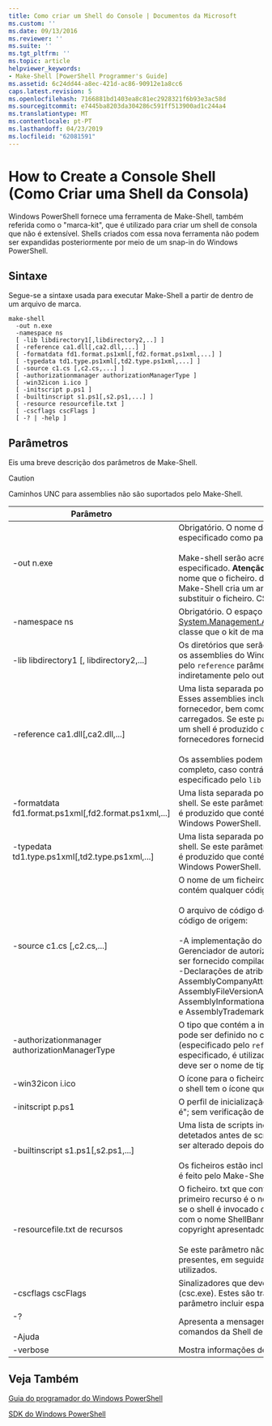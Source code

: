 ```yaml
---
title: Como criar um Shell do Console | Documentos da Microsoft
ms.custom: ''
ms.date: 09/13/2016
ms.reviewer: ''
ms.suite: ''
ms.tgt_pltfrm: ''
ms.topic: article
helpviewer_keywords:
- Make-Shell [PowerShell Programmer's Guide]
ms.assetid: 6c24dd44-a8ec-421d-ac86-90912e1a8cc6
caps.latest.revision: 5
ms.openlocfilehash: 7166881bd1403ea8c81ec2928321f6b93e3ac58d
ms.sourcegitcommit: e7445ba8203da304286c591ff513900ad1c244a4
ms.translationtype: MT
ms.contentlocale: pt-PT
ms.lasthandoff: 04/23/2019
ms.locfileid: "62081591"
---
```

# <a name="how-to-create-a-console-shell"></a>How to Create a Console Shell (Como Criar uma Shell da Consola)

Windows PowerShell fornece uma ferramenta de Make-Shell, também referida como o "marca-kit", que é utilizado para criar um shell de consola que não é extensível. Shells criados com essa nova ferramenta não podem ser expandidas posteriormente por meio de um snap-in do Windows PowerShell.

## <a name="syntax"></a>Sintaxe

Segue-se a sintaxe usada para executar Make-Shell a partir de dentro de um arquivo de marca.

```
make-shell
  -out n.exe
  -namespace ns
  [ -lib libdirectory1[,libdirectory2,..] ]
  [ -reference ca1.dll[,ca2.dll,...] ]
  [ -formatdata fd1.format.ps1xml[,fd2.format.ps1xml,...] ]
  [ -typedata td1.type.ps1xml[,td2.type.ps1xml,...] ]
  [ -source c1.cs [,c2.cs,...] ]
  [ -authorizationmanager authorizationManagerType ]
  [ -win32icon i.ico ]
  [ -initscript p.ps1 ]
  [ -builtinscript s1.ps1[,s2.ps1,...] ]
  [ -resource resourcefile.txt ]
  [ -cscflags cscFlags ]
  [ -? | -help ]
```

## <a name="parameters"></a>Parâmetros

Eis uma breve descrição dos parâmetros de Make-Shell.

> [!CAUTION]
> Caminhos UNC para assemblies não são suportados pelo Make-Shell.

|Parâmetro|Descrição|
|---------------|-----------------|
|-out n.exe|Obrigatório. O nome do shell para produzir. O caminho é especificado como parte deste parâmetro.<br /><br /> Make-shell serão acrescentadas ".exe" a este valor se não for especificado. **Atenção:**  Não crie um ficheiro de saída com o mesmo nome que o ficheiro. dll referenciada. Se tentar isso, a ferramenta de Make-Shell cria um arquivo. cs com o mesmo nome, o que irá substituir o ficheiro. CS que tem o seu código-fonte cmdlet.|
|-namespace ns|Obrigatório. O espaço de nomes a utilizar para a derivada [System.Management.Automation.Runspaces.Runspaceconfiguration](/dotnet/api/System.Management.Automation.Runspaces.RunspaceConfiguration) classe que o kit de marca gera e compila.|
|-lib libdirectory1 [, libdirectory2,...]|Os diretórios que serão pesquisados assemblies do .NET, incluindo os assemblies do Windows PowerShell, assemblies especificados pelo `reference` parâmetro, assemblagens referenciadas indiretamente pelo outro assembly e os assemblies de system .NET.|
|-reference ca1.dll[,ca2.dll,...]|Uma lista separada por vírgulas dos assemblies para incluir no shell. Esses assemblies inclui todos os cmdlet e os assemblies de fornecedor, bem como assemblies de recursos que devem ser carregados. Se este parâmetro não for especificado, em seguida, um shell é produzido que contém apenas os principais cmdlets e fornecedores fornecidos pelo Windows PowerShell.<br /><br /> Os assemblies podem ser especificados usando o caminho completo, caso contrário, serão procurados para utilizar o caminho especificado pelo `lib` parâmetro.|
|-formatdata fd1.format.ps1xml[,fd2.format.ps1xml,...]|Uma lista separada por vírgulas de dados de formato para incluir no shell. Se este parâmetro não for especificado, em seguida, um shell é produzido que contém os dados do formato fornecidos pelo Windows PowerShell.|
|-typedata td1.type.ps1xml[,td2.type.ps1xml,...]|Uma lista separada por vírgulas de dados de tipo para incluir no shell. Se este parâmetro não for especificado, em seguida, um shell é produzido que contém apenas os dados de tipo fornecidos pelo Windows PowerShell.|
|-source c1.cs [,c2.cs,...]|O nome de um ficheiro, fornecido pelo desenvolvedor do shell, que contém qualquer código de origem necessário para criar o shell.<br /><br /> O arquivo de código de origem pode conter nenhum do seguinte código de origem:<br /><br /> -A implementação do Gestor de autorização que substitui o Gerenciador de autorização de predefinição. (Isso poderia também ser fornecido compilado num assembly.)<br />-Declarações de atributo informativa assemblagem: como AssemblyCompanyAttribute, AssemblyCopyrightAttribute, AssemblyFileVersionAttribute, AssemblyInformationalVersionAttribute, AssemblyProductAttribute, e AssemblyTrademarkAttribute.|
|-authorizationmanager authorizationManagerType|O tipo que contém a implementação do Gestor de autorização. Isso pode ser definido no código-fonte ou compilado num assembly (especificado pelo `reference` parâmetro). Se este parâmetro não for especificado, é utilizado o Gestor de segurança padrão. O valor deve ser o nome de tipo completo, incluindo espaços de nomes.|
|-win32icon i.ico|O ícone para o ficheiro de .exe para o shell. Se não for especificado, o shell tem o ícone que o compilador c# inclui (se houver).|
|-initscript p.ps1|O perfil de inicialização para o shell. O ficheiro está incluído "como-é"; sem verificação de validade é feito pelo Make-Shell.|
|-builtinscript s1.ps1[,s2.ps1,...]|Uma lista de scripts incorporadas para o shell. Estes scripts são detetados antes de scripts no caminho, e seu conteúdo não pode ser alterado depois do shell é criado.<br /><br /> Os ficheiros estão incluídos "como-é"; sem verificação de validade é feito pelo Make-Shell.|
|-resourcefile.txt de recursos|O ficheiro. txt que contém recursos de ajuda e faixa para o shell. O primeiro recurso é o nome ShellHelp e contém o texto apresentado se o shell é invocado com o `help` parâmetro. O segundo recurso com o nome ShellBanner e contém o texto e as informações de copyright apresentado quando o shell é iniciado no modo interativo.<br /><br /> Se este parâmetro não for fornecido, ou estes recursos não estão presentes, em seguida, uma faixa de Ajuda genérica e são utilizados.|
|-cscflags cscFlags|Sinalizadores que devem ser passados para o C# compilador (csc.exe). Estes são transmitidos através de inalterado. Se este parâmetro incluir espaços, devem ser rodeado de aspas duplas.|
|-?<br /><br /> -Ajuda|Apresenta a mensagem de direitos autorais e opções de linha de comandos da Shell de marca.|
|-verbose|Mostra informações detalhadas, enquanto o shell está a ser criado.|

## <a name="see-also"></a>Veja Também

[Guia do programador do Windows PowerShell](./windows-powershell-programmer-s-guide.md)

[SDK do Windows PowerShell](../windows-powershell-reference.md)